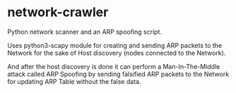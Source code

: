 # network-crawler
Python network scanner and an ARP spoofing script.

Uses python3-scapy module for creating and sending ARP packets to the Network for the sake of Host discovery (nodes connected to the Network).

And after the host discovery is done it can perform a Man-In-The-Middle attack called ARP Spoofing by sending falsified ARP packets to the Network for updating ARP Table without the false data.
